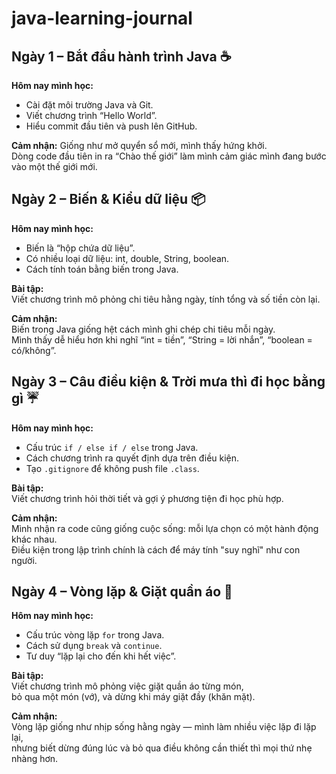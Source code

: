 # java-learning-journal

## Ngày 1 – Bắt đầu hành trình Java ☕
**Hôm nay mình học:**
- Cài đặt môi trường Java và Git.
- Viết chương trình “Hello World”.
- Hiểu commit đầu tiên và push lên GitHub.

**Cảm nhận:**
Giống như mở quyển sổ mới, mình thấy hứng khởi.  
Dòng code đầu tiên in ra “Chào thế giới” làm mình cảm giác mình đang bước vào một thế giới mới.


## Ngày 2 – Biến & Kiểu dữ liệu 📦
**Hôm nay mình học:**
- Biến là “hộp chứa dữ liệu”.
- Có nhiều loại dữ liệu: int, double, String, boolean.
- Cách tính toán bằng biến trong Java.

**Bài tập:**  
Viết chương trình mô phỏng chi tiêu hằng ngày, tính tổng và số tiền còn lại.

**Cảm nhận:**  
Biến trong Java giống hệt cách mình ghi chép chi tiêu mỗi ngày.  
Mình thấy dễ hiểu hơn khi nghĩ “int = tiền”, “String = lời nhắn”, “boolean = có/không”.
## Ngày 3 – Câu điều kiện & Trời mưa thì đi học bằng gì ☔
**Hôm nay mình học:**
- Cấu trúc `if / else if / else` trong Java.
- Cách chương trình ra quyết định dựa trên điều kiện.
- Tạo `.gitignore` để không push file `.class`.

**Bài tập:**  
Viết chương trình hỏi thời tiết và gợi ý phương tiện đi học phù hợp.

**Cảm nhận:**  
Mình nhận ra code cũng giống cuộc sống: mỗi lựa chọn có một hành động khác nhau.  
Điều kiện trong lập trình chính là cách để máy tính "suy nghĩ" như con người.


## Ngày 4 – Vòng lặp & Giặt quần áo 🧺
**Hôm nay mình học:**
- Cấu trúc vòng lặp `for` trong Java.
- Cách sử dụng `break` và `continue`.
- Tư duy “lặp lại cho đến khi hết việc”.

**Bài tập:**  
Viết chương trình mô phỏng việc giặt quần áo từng món,  
bỏ qua một món (vớ), và dừng khi máy giặt đầy (khăn mặt).

**Cảm nhận:**  
Vòng lặp giống như nhịp sống hằng ngày — mình làm nhiều việc lặp đi lặp lại,  
nhưng biết dừng đúng lúc và bỏ qua điều không cần thiết thì mọi thứ nhẹ nhàng hơn.
